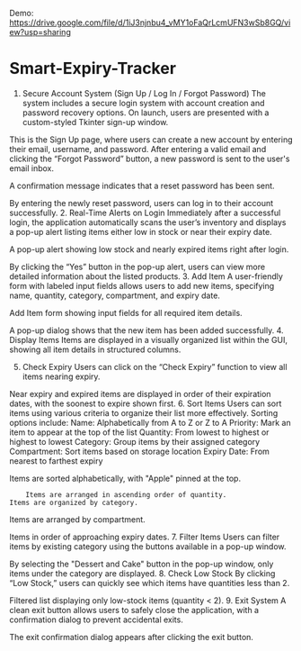 Demo: https://drive.google.com/file/d/1iJ3njnbu4_vMY1oFaQrLcmUFN3wSb8GQ/view?usp=sharing
# Smart-Expiry-Tracker

1. Secure Account System (Sign Up / Log In / Forgot Password)
	The system includes a secure login system with account creation and password recovery options. On launch, users are presented with a custom-styled Tkinter sign-up window.

This is the Sign Up page, where users can create a new account by entering their email, username, and password.
After entering a valid email and clicking the “Forgot Password” button, a new password is sent to the user's email inbox.

A confirmation message indicates that a reset password has been sent.


By entering the newly reset password, users can log in to their account successfully.
2. Real-Time Alerts on Login
 	Immediately after a successful login, the application automatically scans the user’s inventory and displays a pop-up alert listing items either low in stock or near their expiry date.

A pop-up alert showing low stock and nearly expired items right after login.

By clicking the “Yes” button in the pop-up alert, users can view more detailed information about the listed products.
3. Add Item
 	A user-friendly form with labeled input fields allows users to add new items, specifying name, quantity, category, compartment, and expiry date.

Add Item form showing input fields for all required item details.

A pop-up dialog shows that the new item has been added successfully.
4. Display Items
 	Items are displayed in a visually organized list within the GUI, showing all item details in structured columns.

5. Check Expiry
 	Users can click on the “Check Expiry” function to view all items nearing expiry. 

Near expiry and expired items are displayed in order of their expiration dates, with the soonest to expire shown first.
6. Sort Items
	Users can sort items using various criteria to organize their list more effectively. Sorting options include:
Name: Alphabetically from A to Z or Z to A
Priority: Mark an item to appear at the top of the list
Quantity: From lowest to highest or highest to lowest
Category: Group items by their assigned category
Compartment: Sort items based on storage location
Expiry Date: From nearest to farthest expiry

Items are sorted alphabetically, with "Apple" pinned at the top.


		Items are arranged in ascending order of quantity.
	Items are organized by category.

Items are arranged by compartment.

Items in order of approaching expiry dates.
7. Filter Items
	Users can filter items by existing category using the buttons available in a pop-up window.

By selecting the "Dessert and Cake" button in the pop-up window, only items under the category are displayed.
8. Check Low Stock
 	By clicking “Low Stock,” users can quickly see which items have quantities less than 2.

Filtered list displaying only low-stock items (quantity < 2).
9. Exit System
 	A clean exit button allows users to safely close the application, with a confirmation dialog to prevent accidental exits.

The exit confirmation dialog appears after clicking the exit button.
